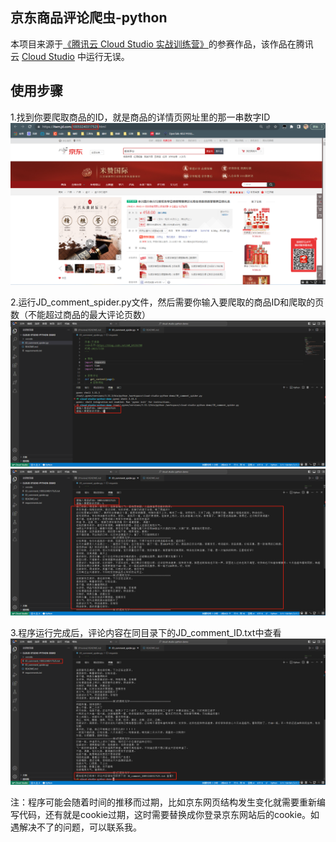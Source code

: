 ## 京东商品评论爬虫-python ##

本项目来源于[《腾讯云 Cloud Studio 实战训练营》](https://marketing.csdn.net/p/06a21ca7f4a1843512fa8f8c40a16635)的参赛作品，该作品在腾讯云 [Cloud Studio](https://www.cloudstudio.net/?utm=csdn) 中运行无误。

##  使用步骤 ##

1.找到你要爬取商品的ID，就是商品的详情页网址里的那一串数字ID
![](./img/1.png)

2.运行JD_comment_spider.py文件，然后需要你输入要爬取的商品ID和爬取的页数（不能超过商品的最大评论页数）
![](./img/2.png)
![](./img/3.png)

3.程序运行完成后，评论内容在同目录下的JD_comment_ID.txt中查看
![](./img/4.png)

注：程序可能会随着时间的推移而过期，比如京东网页结构发生变化就需要重新编写代码，还有就是cookie过期，这时需要替换成你登录京东网站后的cookie。如遇解决不了的问题，可以联系我。
